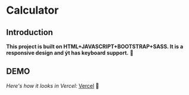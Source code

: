 # Calculator

## Introduction

**This project is built on HTML+JAVASCRIPT+BOOTSTRAP+SASS. It is a responsive design and ýt has keyboard support.** :1234:

## DEMO

 *Here's how it looks in Vercel:* [Vercel](https://calculator-murex-zeta.vercel.app/) :muscle:



